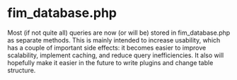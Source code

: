 # fim\_database.php #
Most (if not quite all) queries are now (or will be) stored in fim\_database.php as separate methods. This is mainly intended to increase usability, which has a couple of important side effects: it becomes easier to improve scalability, implement caching, and reduce query inefficiencies. It also will hopefully make it easier in the future to write plugins and change table structure.